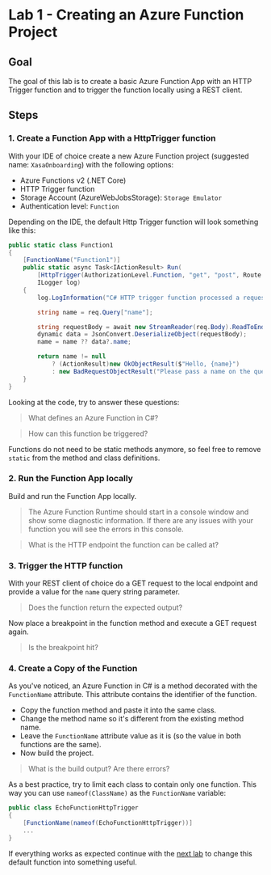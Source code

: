 # Lab 1 - Creating an Azure Function Project

## Goal

The goal of this lab is to create a basic Azure Function App with an HTTP Trigger function and to trigger the function locally using a REST client.

## Steps

### 1. Create a Function App with a HttpTrigger function

With your IDE of choice create a new Azure Function project (suggested name: `XasaOnboarding`) with the following options:
- Azure Functions v2 (.NET Core)
- HTTP Trigger function
- Storage Account (AzureWebJobsStorage): `Storage Emulator`
- Authentication level: `Function`

Depending on the IDE, the default Http Trigger function will look something like this:

```csharp
public static class Function1
{
    [FunctionName("Function1")]
    public static async Task<IActionResult> Run(
        [HttpTrigger(AuthorizationLevel.Function, "get", "post", Route = null)] HttpRequest req,
        ILogger log)
    {
        log.LogInformation("C# HTTP trigger function processed a request.");

        string name = req.Query["name"];

        string requestBody = await new StreamReader(req.Body).ReadToEndAsync();
        dynamic data = JsonConvert.DeserializeObject(requestBody);
        name = name ?? data?.name;

        return name != null
            ? (ActionResult)new OkObjectResult($"Hello, {name}")
            : new BadRequestObjectResult("Please pass a name on the query string or in the request body");
    }
}
```

Looking at the code, try to answer these questions:

> What defines an Azure Function in C#?

> How can this function be triggered?

Functions do not need to be static methods anymore, so feel free to remove `static` from the method and class definitions.

### 2. Run the Function App locally

Build and run the Function App locally. 

> The Azure Function Runtime should start in a console window and show some diagnostic information. If there are any issues with your function you will see the errors in this console. 

> What is the HTTP endpoint the function can be called at?

### 3. Trigger the HTTP function

With your REST client of choice do a GET request to the local endpoint and provide a value for the `name` query string parameter.

> Does the function return the expected output?

Now place a breakpoint in the function method and execute a GET request again.

> Is the breakpoint hit?

### 4. Create a Copy of the Function

As you've noticed, an Azure Function in C# is a method decorated with the `FunctionName` attribute. This attribute contains the identifier of the function.

- Copy the function method and paste it into the same class.
- Change the method name so it's different from the existing method name.
- Leave the `FunctionName` attribute value as it is (so the value in both functions are the same).
- Now build the project.

> What is the build output? Are there errors?

As a best practice, try to limit each class to contain only one function. This way you can use `nameof(ClassName)` as the `FunctionName` variable:

```csharp
public class EchoFunctionHttpTrigger
{
    [FunctionName(nameof(EchoFunctionHttpTrigger))]
    ...
}
```

If everything works as expected continue with the [next lab](2_adding_a_queue_binding.md) to change this default function into something useful.